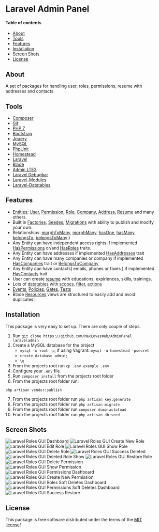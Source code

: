 # Laravel Admin Panel

#### Table of contents
- [About](#about)
- [Tools](#tools)
- [Features](#features)
- [Installation](#installation)
- [Screen Shots](#screen-shots)
- [License](#license)

## About
A set of packages for handling user, roles, permissions, resume with addresses and contacts.

## Tools
* [Composer](https://getcomposer.org/)
* [Git](https://git-scm.com/)
* [PHP 7](https://www.php.net/manual/en/)
* [Bootstrap](https://getbootstrap.com/)
* [Jquery](https://jquery.com/)
* [MySQL](https://github.com/mysql)
* [PhpUnit](https://phpunit.readthedocs.io/en/9.0/)
* [Homestead](https://laravel.com/docs/6.x/homestead)
* [Laravel](http://laravel.com/)
* [Blade](https://laravel.com/docs/6.x/blade)
* [Admin LTE3](https://github.com/jeroennoten/Laravel-AdminLTE)
* [Laravel Debugbar](https://github.com/barryvdh/laravel-debugbar) 
* [Laravel-Modules](https://github.com/nWidart/laravel-modules)
* [Laravel-Datatables](https://github.com/yajra/laravel-datatables)

## Features
* [Entities](https://github.com/MaxLovesWeb/AdminPanel/tree/master/Modules/Account/Entities): [User](https://github.com/MaxLovesWeb/AdminPanel/blob/master/Modules/Account/Entities/User.php), [Permission](https://github.com/MaxLovesWeb/AdminPanel/blob/master/Modules/Account/Entities/Permission.php), [Role](https://github.com/MaxLovesWeb/AdminPanel/blob/master/Modules/Account/Entities/Role.php), [Company](https://github.com/MaxLovesWeb/AdminPanel/blob/master/Modules/Company/Entities/Company.php), [Address](https://github.com/MaxLovesWeb/AdminPanel/blob/master/Modules/Company/Entities/Address.php), [Resume](https://github.com/MaxLovesWeb/AdminPanel/blob/master/Modules/Company/Entities/Resume.php) and many others.
* Built in [Factories](https://github.com/MaxLovesWeb/AdminPanel/tree/master/Modules/Account/Database/factories), [Seedes](https://github.com/MaxLovesWeb/AdminPanel/tree/master/Modules/Account/Database/Seeders), [Migrations](https://github.com/MaxLovesWeb/AdminPanel/tree/master/Modules/Account/Database/Migrations) with ability to publish and modify your own.
* Relationships: [morphToMany](https://github.com/MaxLovesWeb/AdminPanel/tree/master/Modules/Account/Traits/HasRoles.php), [morphMany](https://github.com/MaxLovesWeb/AdminPanel/tree/master/Modules/Addresses/Traits/HasAddresses.php), [hasOne](https://github.com/MaxLovesWeb/AdminPanel/tree/master/Modules/Person/Traits/HasOnePerson.php), [hasMany](https://github.com/MaxLovesWeb/AdminPanel/tree/master/Modules/Resume/Traits/HasResume.php), [belongsTo](https://github.com/MaxLovesWeb/AdminPanel/tree/master/Modules/Company/Traits/BelongsToCompany.php), [belongsToMany](https://github.com/MaxLovesWeb/AdminPanel/tree/master/Modules/Resume/Entities/Skills.php) )
* Any Entity can have independent access rights if implemented [HasPermissions](https://github.com/MaxLovesWeb/AdminPanel/tree/master/Modules/Account/Traits/HasPermissions.php) or/and [HasRoles](https://github.com/MaxLovesWeb/AdminPanel/tree/master/Modules/Account/Traits/HasRoles.php) traits.
* Any Entity can have addresses if implemented [HasAddresses](https://github.com/MaxLovesWeb/AdminPanel/tree/master/Modules/Addresses/Traits/HasAddresses.php) trait
* Any Entity can have many companies or company if implemented [HasCompanies](https://github.com/MaxLovesWeb/AdminPanel/tree/master/Modules/Company/Traits/HasCompanies.php) trait or [BelongsToCompany](https://github.com/MaxLovesWeb/AdminPanel/tree/master/Modules/Company/Traits/BelongsToCompany.php)
* Any Entity can have contacts( emails, phones or faxes ) if implemented [HasContacts](https://github.com/MaxLovesWeb/AdminPanel/tree/master/Modules/Contact/Traits/HasContacts.php) trait
* User can create [resume](https://github.com/MaxLovesWeb/AdminPanel/tree/master/Modules/Contact/Traits/HasContacts.php) with educations, expiriences, skills, trainings.
* Lots of [datatables](https://github.com/MaxLovesWeb/AdminPanel/tree/master/Modules/Account/Tables/Users/UserDatatable.php) with [scopes](https://github.com/MaxLovesWeb/AdminPanel/tree/master/Modules/Account/Tables/Scopes/Active.php), [filter](https://github.com/MaxLovesWeb/AdminPanel/tree/master/Modules/Account/Filters/UserFilter.php), [actions](https://github.com/MaxLovesWeb/AdminPanel/tree/master/Modules/Account/Tables/Users/UserActions.php)
* [Events](https://github.com/MaxLovesWeb/AdminPanel/tree/master/Modules/Account/Events/Users), [Policies](https://github.com/MaxLovesWeb/AdminPanel/tree/master/Modules/Account/Policies), [Gates](https://laravel.com/docs/6.x/authorization#writing-gates), [Tests](https://github.com/MaxLovesWeb/AdminPanel/tree/master/Modules/Account/Tests)
* Blade [Resources](https://github.com/MaxLovesWeb/AdminPanel/tree/master/Modules/Account/Resources/views) views are structured to easily add and avoid duplicates|

## Installation
This package is very easy to set up. There are only couple of steps.

1. Run `git clone https://github.com/MaxLovesWeb/AdminPanel laraveladmin`
2. Create a MySQL database for the project
    * ```mysql -u root -p```, if using Vagrant: ```mysql -u homestead -psecret```
    * ```create database admin;```
    * ```\q```
3. From the projects root run `cp .env.example .env`
4. Configure your `.env` file
5. Run `composer install` from the projects root folder
6. From the projects root folder run:
```
php artisan vendor:publish
```
7. From the projects root folder run `php artisan key:generate`
8. From the projects root folder run `php artisan migrate`
9. From the projects root folder run `composer dump-autoload`
10. From the projects root folder run `php artisan db:seed`


## Screen Shots
![Laravel Roles GUI Dashboard](https://s3-us-west-2.amazonaws.com/github-project-images/laravel-roles/screenshots/roles-gui-1.png)
![Laravel Roles GUI Create New Role](https://s3-us-west-2.amazonaws.com/github-project-images/laravel-roles/screenshots/roles-gui-2.png)
![Laravel Roles GUI Edit Role](https://s3-us-west-2.amazonaws.com/github-project-images/laravel-roles/screenshots/roles-gui-3.png)
![Laravel Roles GUI Show Role](https://s3-us-west-2.amazonaws.com/github-project-images/laravel-roles/screenshots/roles-gui-4.png)
![Laravel Roles GUI Delete Role](https://s3-us-west-2.amazonaws.com/github-project-images/laravel-roles/screenshots/roles-gui-5.png)
![Laravel Roles GUI Success Deleted](https://s3-us-west-2.amazonaws.com/github-project-images/laravel-roles/screenshots/roles-gui-6.png)
![Laravel Roles GUI Deleted Role Show](https://s3-us-west-2.amazonaws.com/github-project-images/laravel-roles/screenshots/roles-gui-7.png)
![Laravel Roles GUI Restore Role](https://s3-us-west-2.amazonaws.com/github-project-images/laravel-roles/screenshots/roles-gui-8.png)
![Laravel Roles GUI Delete Permission](https://s3-us-west-2.amazonaws.com/github-project-images/laravel-roles/screenshots/roles-gui-9.png)
![Laravel Roles GUI Show Permission](https://s3-us-west-2.amazonaws.com/github-project-images/laravel-roles/screenshots/roles-gui-10.png)
![Laravel Roles GUI Permissions Dashboard](https://s3-us-west-2.amazonaws.com/github-project-images/laravel-roles/screenshots/roles-gui-11.png)
![Laravel Roles GUI Create New Permission](https://s3-us-west-2.amazonaws.com/github-project-images/laravel-roles/screenshots/roles-gui-12.png)
![Laravel Roles GUI Roles Soft Deletes Dashboard](https://s3-us-west-2.amazonaws.com/github-project-images/laravel-roles/screenshots/roles-gui-13.png)
![Laravel Roles GUI Permissions Soft Deletes Dashboard](https://s3-us-west-2.amazonaws.com/github-project-images/laravel-roles/screenshots/roles-gui-14.png)
![Laravel Roles GUI Success Restore](https://s3-us-west-2.amazonaws.com/github-project-images/laravel-roles/screenshots/roles-gui-15.png)

## License
This package is free software distributed under the terms of the [MIT license](https://opensource.org/licenses/MIT)!
